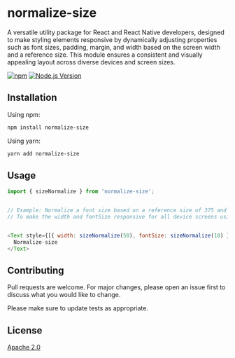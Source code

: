 # normalize-size

A versatile utility package for React and React Native developers, designed to make styling elements responsive by dynamically adjusting properties such as font sizes, padding, margin, and width based on the screen width and a reference size. This module ensures a consistent and visually appealing layout across diverse devices and screen sizes.

[![npm](https://img.shields.io/npm/v/normalize-size)](https://www.npmjs.com/package/normalize-size)    [![Node.js Version](https://img.shields.io/badge/node-%3E%3D16.0.0-brightgreen)](https://nodejs.org/en/)

## Installation

Using npm:

```bash
npm install normalize-size

```
Using yarn:

```bash
yarn add normalize-size

```

## Usage

```javascript
import { sizeNormalize } from 'normalize-size';


// Example: Normalize a font size based on a reference size of 375 and the device's screen width. 
// To make the width and fontSize responsive for all device screens using sizeNormalize


<Text style={[{ width: sizeNormalize(50), fontSize: sizeNormalize(18) }]}>
  Normalize-size
</Text>


```

## Contributing

Pull requests are welcome. For major changes, please open an issue first
to discuss what you would like to change.

Please make sure to update tests as appropriate.

## License

[Apache 2.0](https://www.apache.org/licenses/LICENSE-2.0.txt)